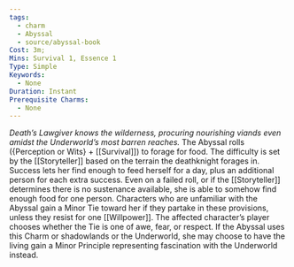 ```yaml
---
tags:
  - charm
  - Abyssal
  - source/abyssal-book
Cost: 3m; 
Mins: Survival 1, Essence 1
Type: Simple
Keywords:
  - None
Duration: Instant
Prerequisite Charms:
  - None
---
```

*Death’s Lawgiver knows the wilderness, procuring nourishing viands even amidst the Underworld’s most barren reaches.*
The Abyssal rolls ({Perception or Wits} + [[Survival]]) to forage for food. The difficulty is set by the [[Storyteller]] based on the terrain the deathknight forages in. Success lets her find enough to feed herself for a day, plus an additional person for each extra success. Even on a failed roll, or if the [[Storyteller]] determines there is no sustenance available, she is able to somehow find enough food for one person.
Characters who are unfamiliar with the Abyssal gain a Minor Tie toward her if they partake in these provisions, unless they resist for one [[Willpower]]. The affected character’s player chooses whether the Tie is one of awe, fear, or respect. If the Abyssal uses this Charm or shadowlands or the Underworld, she may choose to have the living gain a Minor Principle representing fascination with the Underworld instead.